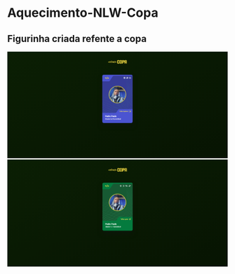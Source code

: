 # Aquecimento-NLW-Copa
## Figurinha criada refente a copa
![](https://github.com/DevMaroto/Aquecimento-NLW-Copa/blob/Main/ImageWall/explorer.png)
![](https://github.com/DevMaroto/Aquecimento-NLW-Copa/blob/Main/ImageWall/Ignite.png)
